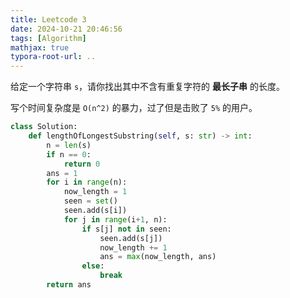 ```yaml
---
title: Leetcode 3
date: 2024-10-21 20:46:56
tags: [Algorithm]
mathjax: true
typora-root-url: ..
---
```


给定一个字符串 `s`，请你找出其中不含有重复字符的 **最长子串** 的长度。

写个时间复杂度是 `O(n^2)` 的暴力，过了但是击败了 `5%` 的用户。
```python
class Solution:
    def lengthOfLongestSubstring(self, s: str) -> int:
        n = len(s)
        if n == 0:
            return 0
        ans = 1
        for i in range(n):
            now_length = 1
            seen = set()
            seen.add(s[i])
            for j in range(i+1, n):
                if s[j] not in seen:
                    seen.add(s[j])
                    now_length += 1
                    ans = max(now_length, ans)
                else:
                    break
        return ans
```